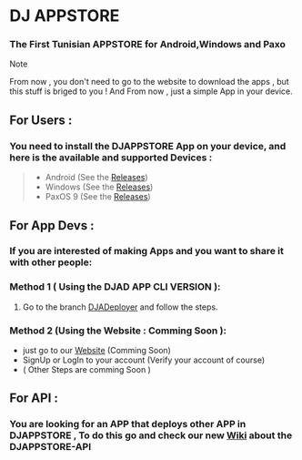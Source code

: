 # DJ APPSTORE
### The First Tunisian APPSTORE for Android,Windows and Paxo

> [!NOTE]
> From now , you don't need to go to the website to download the apps , but this stuff is briged to you !
> And From now , just a simple App in your device.

## For Users :
### You need to install the DJAPPSTORE App on your device, and here is the available and supported Devices :

> - Android (See the [Releases](https://github.com/djopro-studios/DJ-APPSTORE/releases))
> - Windows (See the [Releases](https://github.com/djopro-studios/DJ-APPSTORE/releases))
> - PaxOS 9 (See the [Releases](https://github.com/djopro-studios/DJ-APPSTORE/releases))

## For App Devs :
### If you are interested of making Apps and you want to share it with other people:

### Method 1 ( Using the DJAD APP CLI VERSION ):
1. Go to the branch [DJADeployer](https://github.com/djopro-studios/DJ-APPSTORE/tree/DJADeployer) and follow the steps.
### Method 2 (Using the Website : Comming Soon ):
- just go to our [Website](http://appstore.djstudio.work.gd/deploy) (Comming Soon)
- SignUp or LogIn to your account (Verify your account of course)
- ( Other Steps are comming Soon )

## For API :
### You are looking for an APP that deploys other APP in DJAPPSTORE , To do this go and check our new [Wiki](https://github.com/djopro-studios/DJ-APPSTORE/wiki) about the DJAPPSTORE-API
